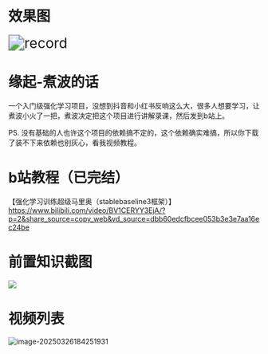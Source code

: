 # 效果图

<img src="https://raw.githubusercontent.com/jusway/RL_SuperMario/refs/heads/main/readme_file/record.gif" alt="record" style="zoom: 200%;" />

# 缘起-煮波的话

一个入门级强化学习项目，没想到抖音和小红书反响这么大，很多人想要学习，让煮波小火了一把，煮波决定把这个项目进行讲解录课，然后发到b站上。

PS.  没有基础的人也许这个项目的依赖搞不定的，这个依赖确实难搞，所以你下载了装不下来依赖也别灰心，看我视频教程。

# b站教程（已完结）

【强化学习训练超级马里奥（stablebaseline3框架）】 https://www.bilibili.com/video/BV1CERYY3EjA/?p=2&share_source=copy_web&vd_source=dbb60edcfbcee053b3e3e7aa16ec24be

# 前置知识截图

![](https://github.com/jusway/RL_SuperMario/blob/main/readme_file/%E8%AF%BE%E7%A8%8B%E5%89%8D%E7%BD%AE%E7%9F%A5%E8%AF%86.png?raw=true)

# 视频列表

![image-20250326184251931](https://github.com/jusway/RL_SuperMario/blob/main/readme_file/%E8%A7%86%E9%A2%91%E9%80%89%E9%9B%86.png?raw=true)

